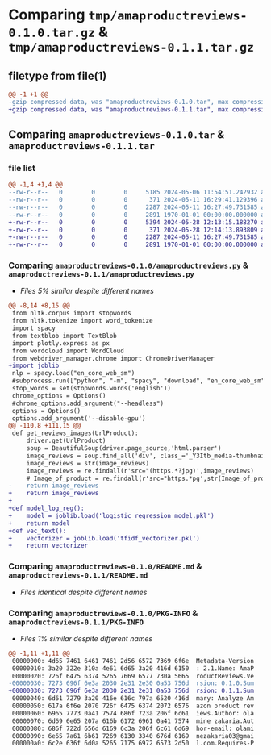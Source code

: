# Comparing `tmp/amaproductreviews-0.1.0.tar.gz` & `tmp/amaproductreviews-0.1.1.tar.gz`

## filetype from file(1)

```diff
@@ -1 +1 @@
-gzip compressed data, was "amaproductreviews-0.1.0.tar", max compression
+gzip compressed data, was "amaproductreviews-0.1.1.tar", max compression
```

## Comparing `amaproductreviews-0.1.0.tar` & `amaproductreviews-0.1.1.tar`

### file list

```diff
@@ -1,4 +1,4 @@
--rw-r--r--   0        0        0     5185 2024-05-06 11:54:51.242932 amaproductreviews-0.1.0/amaproductreviews.py
--rw-r--r--   0        0        0      371 2024-05-11 16:29:41.129396 amaproductreviews-0.1.0/pyproject.toml
--rw-r--r--   0        0        0     2287 2024-05-11 16:27:49.731585 amaproductreviews-0.1.0/README.md
--rw-r--r--   0        0        0     2891 1970-01-01 00:00:00.000000 amaproductreviews-0.1.0/PKG-INFO
+-rw-r--r--   0        0        0     5394 2024-05-28 12:13:15.188270 amaproductreviews-0.1.1/amaproductreviews.py
+-rw-r--r--   0        0        0      371 2024-05-28 12:14:13.893809 amaproductreviews-0.1.1/pyproject.toml
+-rw-r--r--   0        0        0     2287 2024-05-11 16:27:49.731585 amaproductreviews-0.1.1/README.md
+-rw-r--r--   0        0        0     2891 1970-01-01 00:00:00.000000 amaproductreviews-0.1.1/PKG-INFO
```

### Comparing `amaproductreviews-0.1.0/amaproductreviews.py` & `amaproductreviews-0.1.1/amaproductreviews.py`

 * *Files 5% similar despite different names*

```diff
@@ -8,14 +8,15 @@
 from nltk.corpus import stopwords
 from nltk.tokenize import word_tokenize
 import spacy
 from textblob import TextBlob
 import plotly.express as px
 from wordcloud import WordCloud
 from webdriver_manager.chrome import ChromeDriverManager
+import joblib
 nlp = spacy.load("en_core_web_sm")
 #subprocess.run(["python", "-m", "spacy", "download", "en_core_web_sm"])
 stop_words = set(stopwords.words('english'))
 chrome_options = Options()
 #chrome_options.add_argument("--headless")
 options = Options()
 options.add_argument('--disable-gpu')
@@ -110,8 +111,15 @@
 def get_reviews_images(UrlProduct):
     driver.get(UrlProduct)
     soup = BeautifulSoup(driver.page_source,'html.parser')
     image_reviews = soup.find_all('div', class_='_Y3Itb_media-thumbnail-container_2MRZY')
     image_reviews = str(image_reviews)
     image_reviews = re.findall(r'src="(https.*?jpg)',image_reviews)
     # Image_of_product = re.findall(r'src="https.*pg',str(Image_of_product))
-    return image_reviews
+    return image_reviews
+
+def model_log_reg():
+    model = joblib.load('logistic_regression_model.pkl')
+    return model
+def vec_text():
+    vectorizer = joblib.load('tfidf_vectorizer.pkl')
+    return vectorizer
```

### Comparing `amaproductreviews-0.1.0/README.md` & `amaproductreviews-0.1.1/README.md`

 * *Files identical despite different names*

### Comparing `amaproductreviews-0.1.0/PKG-INFO` & `amaproductreviews-0.1.1/PKG-INFO`

 * *Files 1% similar despite different names*

```diff
@@ -1,11 +1,11 @@
 00000000: 4d65 7461 6461 7461 2d56 6572 7369 6f6e  Metadata-Version
 00000010: 3a20 322e 310a 4e61 6d65 3a20 416d 6150  : 2.1.Name: AmaP
 00000020: 726f 6475 6374 5265 7669 6577 730a 5665  roductReviews.Ve
-00000030: 7273 696f 6e3a 2030 2e31 2e30 0a53 756d  rsion: 0.1.0.Sum
+00000030: 7273 696f 6e3a 2030 2e31 2e31 0a53 756d  rsion: 0.1.1.Sum
 00000040: 6d61 7279 3a20 416e 616c 797a 6520 416d  mary: Analyze Am
 00000050: 617a 6f6e 2070 726f 6475 6374 2072 6576  azon product rev
 00000060: 6965 7773 0a41 7574 686f 723a 206f 6c61  iews.Author: ola
 00000070: 6d69 6e65 207a 616b 6172 6961 0a41 7574  mine zakaria.Aut
 00000080: 686f 722d 656d 6169 6c3a 206f 6c61 6d69  hor-email: olami
 00000090: 6e65 7a61 6b61 7269 6130 3340 676d 6169  nezakaria03@gmai
 000000a0: 6c2e 636f 6d0a 5265 7175 6972 6573 2d50  l.com.Requires-P
```

